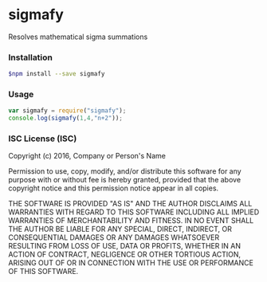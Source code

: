 # sigmafy
Resolves mathematical sigma summations
### Installation
```bash
$npm install --save sigmafy
```
### Usage
```js
var sigmafy = require("sigmafy");
console.log(sigmafy(1,4,"n+2"));
```
### ISC License (ISC)

Copyright (c) 2016, Company or Person's Name <E-mail address>

Permission to use, copy, modify, and/or distribute this software for any purpose with or without fee is hereby granted, provided that the above copyright notice and this permission notice appear in all copies.

THE SOFTWARE IS PROVIDED "AS IS" AND THE AUTHOR DISCLAIMS ALL WARRANTIES WITH REGARD TO THIS SOFTWARE INCLUDING ALL IMPLIED WARRANTIES OF MERCHANTABILITY AND FITNESS. IN NO EVENT SHALL THE AUTHOR BE LIABLE FOR ANY SPECIAL, DIRECT, INDIRECT, OR CONSEQUENTIAL DAMAGES OR ANY DAMAGES WHATSOEVER RESULTING FROM LOSS OF USE, DATA OR PROFITS, WHETHER IN AN ACTION OF CONTRACT, NEGLIGENCE OR OTHER TORTIOUS ACTION, ARISING OUT OF OR IN CONNECTION WITH THE USE OR PERFORMANCE OF THIS SOFTWARE.

